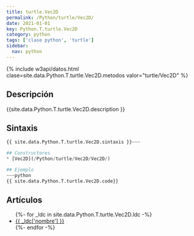 ```yaml
---
title: turtle.Vec2D
permalink: /Python/turtle/Vec2D/
date: 2021-01-01
key: Python.T.turtle.Vec2D
category: python
tags: ['clase python', 'turtle']
sidebar: 
  nav: python
---
```


{% include w3api/datos.html clase=site.data.Python.T.turtle.Vec2D.metodos valor="turtle/Vec2D" %}

## Descripción
{{site.data.Python.T.turtle.Vec2D.description }}

## Sintaxis
~~~python
{{ site.data.Python.T.turtle.Vec2D.sintaxis }}~~~

## Constructores
* [Vec2D](/Python/turtle/Vec2D/Vec2D/)

## Ejemplo
~~~python
{{ site.data.Python.T.turtle.Vec2D.code}}
~~~

## Artículos
<ul>
{%- for _ldc in site.data.Python.T.turtle.Vec2D.ldc -%}
   <li>
       <a href="{{_ldc['url'] }}">{{ _ldc['nombre'] }}</a>
   </li>
{%- endfor -%}
</ul>
